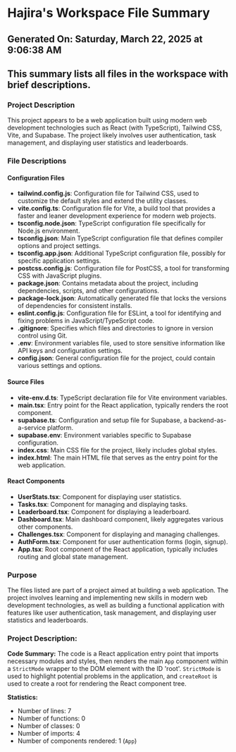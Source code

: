 # Hajira's Workspace File Summary
## Generated On: Saturday, March 22, 2025 at 9:06:38 AM
This summary lists all files in the workspace with brief descriptions.
---
### Project Description
This project appears to be a web application built using modern web development technologies such as React (with TypeScript), Tailwind CSS, Vite, and Supabase. The project likely involves user authentication, task management, and displaying user statistics and leaderboards.

### File Descriptions

#### Configuration Files
- **tailwind.config.js**: Configuration file for Tailwind CSS, used to customize the default styles and extend the utility classes.
- **vite.config.ts**: Configuration file for Vite, a build tool that provides a faster and leaner development experience for modern web projects.
- **tsconfig.node.json**: TypeScript configuration file specifically for Node.js environment.
- **tsconfig.json**: Main TypeScript configuration file that defines compiler options and project settings.
- **tsconfig.app.json**: Additional TypeScript configuration file, possibly for specific application settings.
- **postcss.config.js**: Configuration file for PostCSS, a tool for transforming CSS with JavaScript plugins.
- **package.json**: Contains metadata about the project, including dependencies, scripts, and other configurations.
- **package-lock.json**: Automatically generated file that locks the versions of dependencies for consistent installs.
- **eslint.config.js**: Configuration file for ESLint, a tool for identifying and fixing problems in JavaScript/TypeScript code.
- **.gitignore**: Specifies which files and directories to ignore in version control using Git.
- **.env**: Environment variables file, used to store sensitive information like API keys and configuration settings.
- **config.json**: General configuration file for the project, could contain various settings and options.

#### Source Files
- **vite-env.d.ts**: TypeScript declaration file for Vite environment variables.
- **main.tsx**: Entry point for the React application, typically renders the root component.
- **supabase.ts**: Configuration and setup file for Supabase, a backend-as-a-service platform.
- **supabase.env**: Environment variables specific to Supabase configuration.
- **index.css**: Main CSS file for the project, likely includes global styles.
- **index.html**: The main HTML file that serves as the entry point for the web application.

#### React Components
- **UserStats.tsx**: Component for displaying user statistics.
- **Tasks.tsx**: Component for managing and displaying tasks.
- **Leaderboard.tsx**: Component for displaying a leaderboard.
- **Dashboard.tsx**: Main dashboard component, likely aggregates various other components.
- **Challenges.tsx**: Component for displaying and managing challenges.
- **AuthForm.tsx**: Component for user authentication forms (login, signup).
- **App.tsx**: Root component of the React application, typically includes routing and global state management.

### Purpose
The files listed are part of a project aimed at building a web application. The project involves learning and implementing new skills in modern web development technologies, as well as building a functional application with features like user authentication, task management, and displaying user statistics and leaderboards. 
### Project Description:
 **Code Summary:**
The code is a React application entry point that imports necessary modules and styles, then renders the main `App` component within a `StrictMode` wrapper to the DOM element with the ID 'root'. `StrictMode` is used to highlight potential problems in the application, and `createRoot` is used to create a root for rendering the React component tree.

**Statistics:**
- Number of lines: 7
- Number of functions: 0
- Number of classes: 0
- Number of imports: 4
- Number of components rendered: 1 (`App`)
